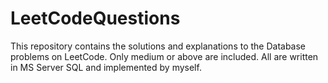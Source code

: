 # LeetCodeQuestions

This repository contains the solutions and explanations to the Database problems on LeetCode. 
Only medium or above are included. All are written in MS Server SQL and implemented by myself.
